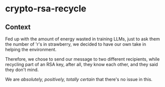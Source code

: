 # crypto-rsa-recycle

## Context

Fed up with the amount of energy wasted in training LLMs, just to ask them the number of 'r's in strawberry, we decided to have our own take in helping the environment.

Therefore, we chose to send our message to two different recipients, while recycling part of an RSA key, after all, they know each other, and they said they don't mind.

We are *absolutely, positively, totally certain* that there's no issue in this.
